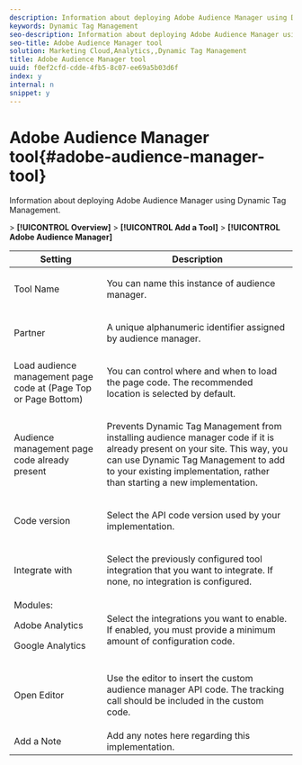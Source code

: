```yaml
---
description: Information about deploying Adobe Audience Manager using Dynamic Tag Management.
keywords: Dynamic Tag Management
seo-description: Information about deploying Adobe Audience Manager using Dynamic Tag Management.
seo-title: Adobe Audience Manager tool
solution: Marketing Cloud,Analytics,,Dynamic Tag Management
title: Adobe Audience Manager tool
uuid: f0ef2cfd-cdde-4fb5-8c07-ee69a5b03d6f
index: y
internal: n
snippet: y
---
```


# Adobe Audience Manager tool{#adobe-audience-manager-tool}

Information about deploying Adobe Audience Manager using Dynamic Tag Management.

 *<Web Property Name>* > **[!UICONTROL Overview]** > **[!UICONTROL Add a Tool]** > **[!UICONTROL Adobe Audience Manager]** 

<table id="table_722D8A274A3448EB918DBB682FF68C24"> 
 <thead> 
  <tr> 
   <th colname="col1" class="entry"> Setting </th> 
   <th colname="col2" class="entry"> Description </th> 
  </tr> 
 </thead>
 <tbody> 
  <tr> 
   <td colname="col1"> Tool Name </td> 
   <td colname="col2"> <p>You can name this instance of audience manager. </p> </td> 
  </tr> 
  <tr> 
   <td colname="col1"> Partner </td> 
   <td colname="col2"> <p>A unique alphanumeric identifier assigned by audience manager. </p> </td> 
  </tr> 
  <tr> 
   <td colname="col1"> Load audience management page code at (Page Top or Page Bottom) </td> 
   <td colname="col2"> <p>You can control where and when to load the page code. The recommended location is selected by default. </p> </td> 
  </tr> 
  <tr> 
   <td colname="col1"> Audience management page code already present </td> 
   <td colname="col2"> <p>Prevents Dynamic Tag Management from installing audience manager code if it is already present on your site. This way, you can use Dynamic Tag Management to add to your existing implementation, rather than starting a new implementation. </p> </td> 
  </tr> 
  <tr> 
   <td colname="col1"> Code version </td> 
   <td colname="col2"> <p>Select the API code version used by your implementation. </p> </td> 
  </tr> 
  <tr> 
   <td colname="col1"> Integrate with </td> 
   <td colname="col2"> <p>Select the previously configured tool integration that you want to integrate. If none, no integration is configured. </p> </td> 
  </tr> 
  <tr> 
   <td colname="col1">Modules: <p>Adobe Analytics </p> <p>Google Analytics </p> </td> 
   <td colname="col2"> <p>Select the integrations you want to enable. If enabled, you must provide a minimum amount of configuration code. </p> </td> 
  </tr> 
  <tr> 
   <td colname="col1"> Open Editor </td> 
   <td colname="col2"> <p>Use the editor to insert the custom audience manager API code. The tracking call should be included in the custom code. </p> </td> 
  </tr> 
  <tr> 
   <td colname="col1"> Add a Note </td> 
   <td colname="col2"> Add any notes here regarding this implementation. </td> 
  </tr> 
 </tbody> 
</table>

